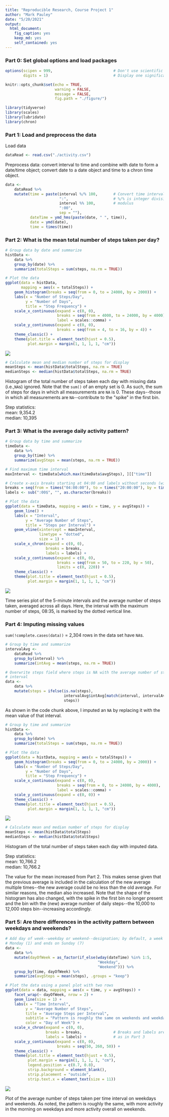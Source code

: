 ```yaml
---
title: "Reproducible Research, Course Project 1"
author: "Mark Pauley"
date: "5/20/2021"
output: 
  html_document: 
    fig_caption: yes
    keep_md: yes
    self_contained: yes
---
```


### Part 0: Set global options and load packages  


```r
options(scipen = 999,                           # Don't use scientific notation
        digits = 1)                             # Display one significant digit

knitr::opts_chunk$set(echo = TRUE, 
                      warning = FALSE,
                      message = FALSE,
                      fig.path = "./figure/")
```


```r
library(tidyverse)
library(scales)
library(lubridate)
library(chron)
```

### Part 1: Load and preprocess the data

Load data


```r
dataRead <- read.csv("./activity.csv")
```

Preprocess data: convert interval to time and combine with date to form a date/time object; convert date to a date object and time to a chron time object.


```r
data <-
    dataRead %>%
    mutate(time = paste(interval %/% 100,       # Convert time interval to time;
                        ":",                    # %/% is integer division, %% is
                        interval %% 100,        # modulus
                        ":00",
                        sep = ""),
           dateTime = ymd_hms(paste(date, " ", time)),
           date = ymd(date),
           time = times(time))
```

### Part 2: What is the mean total number of steps taken per day?


```r
# Group data by date and summarize
histData <-
    data %>%
    group_by(date) %>%
    summarize(totalSteps = sum(steps, na.rm = TRUE))

# Plot the data
ggplot(data = histData,
       mapping = aes(x = totalSteps)) +
    geom_histogram(breaks = seq(from = 0, to = 24000, by = 2000)) +
    labs(x = "Number of Steps/Day",
         y = "Number of Days",
         title = "Step Frequency") +
    scale_x_continuous(expand = c(0, 0),
                       breaks = seq(from = 4000, to = 24000, by = 4000),
                       label = scales::comma) +
    scale_y_continuous(expand = c(0, 0),
                       breaks = seq(from = 4, to = 16, by = 4)) +
    theme_classic() + 
    theme(plot.title = element_text(hjust = 0.5),
          plot.margin = margin(1, 1, 1, 1, "cm"))
```

![](./figure/steps-by-day-1.png)<!-- -->

```r
# Calculate mean and median number of steps for display
meanSteps <- mean(histData$totalSteps, na.rm = TRUE)
medianSteps <- median(histData$totalSteps, na.rm = TRUE)
```

Histogram of the total number of steps taken each day with missing data (i.e.,`NA`s) ignored. Note that the `sum()` of an empty set is 0. As such, the sum of steps for days in which all measurements are `NA` is 0. These days--those in which all measurements are `NA`--contribute to the "spike" in the first bin.

Step statistics:  
mean: 9,354.2  
median: 10,395

### Part 3: What is the average daily activity pattern?


```r
# Group data by time and summarize
timeData <-
    data %>%
    group_by(time) %>%
    summarize(avgSteps = mean(steps, na.rm = TRUE))

# Find maximum time interval
maxInterval <- timeData[which.max(timeData$avgSteps), ][["time"]]

# Create x-axis breaks starting at 04:00 and labels without seconds (will also be used in Part 5)
breaks = seq(from = times("04:00:00"), to = times("20:00:00"), by = times("04:00:00"))
labels <- sub(":00$", "", as.character(breaks))

# Plot the data
ggplot(data = timeData, mapping = aes(x = time, y = avgSteps)) + 
    geom_line() +
    labs(x = "Interval",
         y = "Average Number of Steps",
         title = "Steps per Interval") +
    geom_vline(xintercept = maxInterval,
               linetype = "dotted",
               size = 1) +
    scale_x_chron(expand = c(0, 0),
                  breaks = breaks,
                  labels = labels) +
    scale_y_continuous(expand = c(0, 0), 
                       breaks = seq(from = 50, to = 220, by = 50),
                       limits = c(0, 220)) +
    theme_classic() + 
    theme(plot.title = element_text(hjust = 0.5),
          plot.margin = margin(1, 1, 1, 1, "cm"))
```

![](./figure/time-series1-1.png)<!-- -->

Time series plot of the 5-minute intervals and the average number of steps taken, averaged across all days. Here, the interval with the maximum number of steps, 08:35, is marked by the dotted vertical line. 

### Part 4: Imputing missing values

`sum(!complete.cases(data))` = 2,304 rows in the data set have `NA`s.


```r
# Group by time and summarize
intervalAvg <-
    dataRead %>%
    group_by(interval) %>%
    summarize(intAvg = mean(steps, na.rm = TRUE))

# Overwrite steps field where steps is NA with the average number of steps for
# interval
data <-
    data %>%
    mutate(steps = ifelse(is.na(steps),
                          intervalAvg$intAvg[match(interval, intervalAvg$interval)],
                          steps))
```

As shown in the code chunk above, I imputed an `NA` by replacing it with the mean value of that interval.


```r
# Group by time and summarize
histData <-
    data %>%
    group_by(date) %>%
    summarize(totalSteps = sum(steps, na.rm = TRUE))

# Plot the data
ggplot(data = histData, mapping = aes(x = totalSteps)) +
    geom_histogram(breaks = seq(from = 0, to = 24000, by = 2000)) +
    labs(x = "Number of Steps/Day",
         y = "Number of Days",
         title = "Step Frequency") +
    scale_x_continuous(expand = c(0, 0),
                       breaks = seq(from = 0, to = 24000, by = 4000),
                       label = scales::comma) +
    scale_y_continuous(expand = c(0, 0)) +
    theme_classic() + 
    theme(plot.title = element_text(hjust = 0.5),
          plot.margin = margin(1, 1, 1, 1, "cm"))
```

![](./figure/revised-histogram-1.png)<!-- -->

```r
# Calculate mean and median number of steps for display
meanSteps <- mean(histData$totalSteps)
medianSteps <- median(histData$totalSteps)
```

Histogram of the total number of steps taken each day with imputed data.

Step statistics:  
mean: 10,766.2  
median: 10,766.2

The value for the mean increased from Part 2. This makes sense given that the previous average is included in the calculation of the new average multiple times--the new average could be no less than the old average. For similar reasons, the median also increased. Note that the shape of the histogram has also changed, with the spike in the first bin no longer present and the bin with the (new) average number of daily steps--the 10,000 to 12,000 steps bin--increasing accordingly.

### Part 5: Are there differences in the activity pattern between weekdays and weekends?


```r
# Add day of week--weekday or weekend--designation; by default, a week starts on
# Monday (1) and ends on Sunday (7)
data <-
    data %>%
    mutate(dayOfWeek = as_factor(if_else(wday(dateTime) %in% 1:5,
                                         "Weekday",
                                         "Weekend"))) %>%
    group_by(time, dayOfWeek) %>%
    summarize(avgSteps = mean(steps), .groups = "keep")

# Plot the data using a panel plot with two rows
ggplot(data = data, mapping = aes(x = time, y = avgSteps)) + 
    facet_wrap(~ dayOfWeek, nrow = 2) + 
    geom_line(size = 1) +
    labs(x = "Time Interval",
         y = "Average Number of Steps",
         title = "Average Steps per Interval",
         subtitle = "Pattern is roughly the same on weekends and weekdays, with more activity in the morning\non weekdays and more activity overall on weekends",
         color = "Day of Week") +
    scale_x_chron(expand = c(0, 0),
                  breaks = breaks,              # Breaks and labels are the same
                  labels = labels) +            # as in Part 3 
    scale_y_continuous(expand = c(0, 0),
                       breaks = seq(50, 260, 50)) +
    theme_classic() + 
    theme(plot.title = element_text(hjust = 0.5),
          plot.margin = margin(1, 1, 1, 1, "cm"),
          legend.position = c(0.7, 0.8),
          strip.background = element_blank(),
          strip.placement = "outside",
          strip.text.x = element_text(size = 11))
```

![](./figure/weekdays-vs-weekends-1.png)<!-- -->

Plot of the average number of steps taken per time interval on weekdays and weekends. As noted, the pattern is roughly the same, with more activity in the morning on weekdays and more activity overall on weekends.
